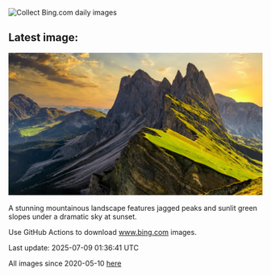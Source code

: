 ![Collect Bing.com daily images](https://github.com/counter2015/bing-daily-images/workflows/Collect%20Bing.com%20daily%20images/badge.svg)
## Latest image:
![](images/SecedaPeak.jpg)

A stunning mountainous landscape features jagged peaks and sunlit green slopes under a dramatic sky at sunset.

Use GitHub Actions to download www.bing.com images.

Last update: 2025-07-09 01:36:41 UTC

All images since 2020-05-10 [here](https://github.com/counter2015/bing-daily-images/tree/master/images)
